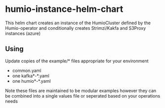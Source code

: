# humio-instance-helm-chart

This helm chart creates an instance of the HumioCluster defined by the Humio-operator and 
conditionally creates Strimzi/Kakfa and S3Proxy instances (azure)


## Using

Update copies of the example/* files appropriate for your environment

* common.yaml
* one kafka*-*.yaml
* one humio*-*.yaml

Note these files are maintained to be modular examples however they can be combined into a single values file or seperated based on your operations needs